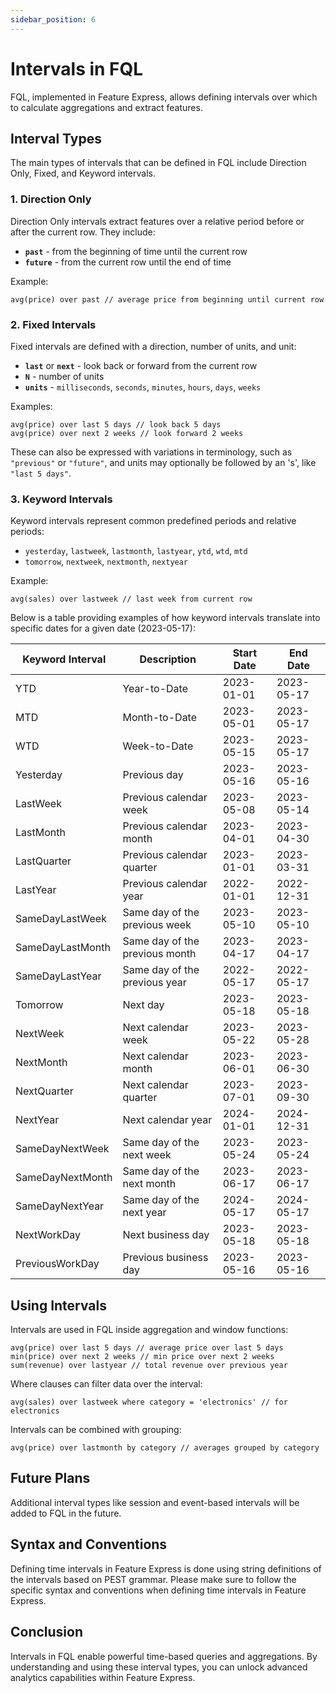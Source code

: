 ```yaml
---
sidebar_position: 6
---
```


# Intervals in FQL

FQL, implemented in Feature Express, allows defining intervals over which to calculate aggregations and extract features.

## Interval Types

The main types of intervals that can be defined in FQL include Direction Only, Fixed, and Keyword intervals.

### 1. **Direction Only**

Direction Only intervals extract features over a relative period before or after the current row. They include:

- **`past`** - from the beginning of time until the current row
- **`future`** - from the current row until the end of time

Example:

```fql
avg(price) over past // average price from beginning until current row
```

### 2. **Fixed Intervals**

Fixed intervals are defined with a direction, number of units, and unit:

- **`last`** or **`next`** - look back or forward from the current row
- **`N`** - number of units
- **`units`** - `milliseconds`, `seconds`, `minutes`, `hours`, `days`, `weeks`

Examples:

```fql
avg(price) over last 5 days // look back 5 days
avg(price) over next 2 weeks // look forward 2 weeks
```

These can also be expressed with variations in terminology, such as `"previous"` or `"future"`, and units may optionally be followed by an 's', like `"last 5 days"`.

### 3. **Keyword Intervals**

Keyword intervals represent common predefined periods and relative periods:

- `yesterday`, `lastweek`, `lastmonth`, `lastyear`, `ytd`, `wtd`, `mtd`
- `tomorrow`, `nextweek`, `nextmonth`, `nextyear`

Example:

```fql
avg(sales) over lastweek // last week from current row
```

Below is a table providing examples of how keyword intervals translate into specific dates for a given date (2023-05-17):

| Keyword Interval | Description                    | Start Date | End Date   |
|------------------|--------------------------------|------------|------------|
| YTD              | Year-to-Date                   | 2023-01-01 | 2023-05-17 |
| MTD              | Month-to-Date                  | 2023-05-01 | 2023-05-17 |
| WTD              | Week-to-Date                   | 2023-05-15 | 2023-05-17 |
| Yesterday        | Previous day                   | 2023-05-16 | 2023-05-16 |
| LastWeek         | Previous calendar week         | 2023-05-08 | 2023-05-14 |
| LastMonth        | Previous calendar month        | 2023-04-01 | 2023-04-30 |
| LastQuarter      | Previous calendar quarter      | 2023-01-01 | 2023-03-31 |
| LastYear         | Previous calendar year         | 2022-01-01 | 2022-12-31 |
| SameDayLastWeek  | Same day of the previous week  | 2023-05-10 | 2023-05-10 |
| SameDayLastMonth | Same day of the previous month | 2023-04-17 | 2023-04-17 |
| SameDayLastYear  | Same day of the previous year  | 2022-05-17 | 2022-05-17 |
| Tomorrow         | Next day                       | 2023-05-18 | 2023-05-18 |
| NextWeek         | Next calendar week             | 2023-05-22 | 2023-05-28 |
| NextMonth        | Next calendar month            | 2023-06-01 | 2023-06-30 |
| NextQuarter      | Next calendar quarter          | 2023-07-01 | 2023-09-30 |
| NextYear         | Next calendar year             | 2024-01-01 | 2024-12-31 |
| SameDayNextWeek  | Same day of the next week      | 2023-05-24 | 2023-05-24 |
| SameDayNextMonth | Same day of the next month     | 2023-06-17 | 2023-06-17 |
| SameDayNextYear  | Same day of the next year      | 2024-05-17 | 2024-05-17 |
| NextWorkDay      | Next business day              | 2023-05-18 | 2023-05-18 |
| PreviousWorkDay  | Previous business day          | 2023-05-16 | 2023-05-16 |

## Using Intervals

Intervals are used in FQL inside aggregation and window functions:

```fql
avg(price) over last 5 days // average price over last 5 days
min(price) over next 2 weeks // min price over next 2 weeks
sum(revenue) over lastyear // total revenue over previous year
```

Where clauses can filter data over the interval:

```fql
avg(sales) over lastweek where category = 'electronics' // for electronics
```

Intervals can be combined with grouping:

```fql
avg(price) over lastmonth by category // averages grouped by category
```

## Future Plans

Additional interval types like session and event-based intervals will be added to FQL in the future.

## Syntax and Conventions

Defining time intervals in Feature Express is done using string definitions of the intervals based on PEST grammar. Please make sure to follow the specific syntax and conventions when defining time intervals in Feature Express.

## Conclusion

Intervals in FQL enable powerful time-based queries and aggregations. By understanding and using these interval types, you can unlock advanced analytics capabilities within Feature Express.
